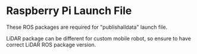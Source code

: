 # Raspberry Pi Launch File

These ROS packages are required for "publishalldata" launch file.

LiDAR package can be different for custom mobile robot, so ensure to have correct LiDAR ROS package version.
